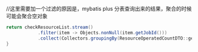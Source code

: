 //这里需要加一个过滤的原因是，mybatis plus 分表查询出来的结果，聚合的时候可能会聚合空对象


```java
return checkResourceList.stream()  
            .filter(item -> Objects.nonNull(item.getJobId()))  
            .collect(Collectors.groupingBy(ResourceOperatedCountDTO::getJobId));  
}
```